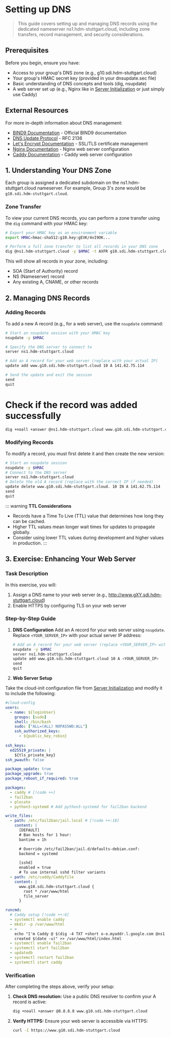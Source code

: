 # Setting up DNS

> This guide covers setting up and managing DNS records using the dedicated nameserver ns1.hdm-stuttgart.cloud, including zone transfers, record management, and security considerations.

## Prerequisites

Before you begin, ensure you have:

- Access to your group's DNS zone (e.g., g10.sdi.hdm-stuttgart.cloud)
- Your group's HMAC secret key (provided in your dnsupdate.sec file)
- Basic understanding of DNS concepts and tools (dig, nsupdate)
- A web server set up (e.g., Nginx like in [Server Initialization](04-server-initialization) or just simply use Caddy)

## External Resources

For more in-depth information about DNS management:

- [BIND9 Documentation](https://bind9.readthedocs.io/) - Official BIND9 documentation
- [DNS Update Protocol](https://datatracker.ietf.org/doc/html/rfc2136) - RFC 2136
- [Let's Encrypt Documentation](https://letsencrypt.org/docs/) - SSL/TLS certificate management
- [Nginx Documentation](https://nginx.org/en/docs/) - Nginx web server configuration
- [Caddy Documentation](https://caddyserver.com/docs/) - Caddy web server configuration

## 1. Understanding Your DNS Zone

Each group is assigned a dedicated subdomain on the ns1.hdm-stuttgart.cloud nameserver. For example, Group 3's zone would be `g10.sdi.hdm-stuttgart.cloud`.

### Zone Transfer

To view your current DNS records, you can perform a zone transfer using the `dig` command with your HMAC key:

```bash
# Export your HMAC key as an environment variable
export HMAC=hmac-sha512:g10.key:gEVK/4vI9OK...

# Perform a full zone transfer to list all records in your DNS zone
dig @ns1.hdm-stuttgart.cloud -y $HMAC -t AXFR g10.sdi.hdm-stuttgart.cloud
```

This will show all records in your zone, including:
- SOA (Start of Authority) record
- NS (Nameserver) record
- Any existing A, CNAME, or other records

## 2. Managing DNS Records

### Adding Records

To add a new A record (e.g., for a web server), use the `nsupdate` command:

```bash
# Start an nsupdate session with your HMAC key
nsupdate -y $HMAC

# Specify the DNS server to connect to
server ns1.hdm-stuttgart.cloud

# Add an A record for your web server (replace with your actual IP)
update add www.g10.sdi.hdm-stuttgart.cloud 10 A 141.62.75.114

# Send the update and exit the session
send
quit
```

# Check if the record was added successfully
```bash
dig +noall +answer @ns1.hdm-stuttgart.cloud www.g10.sdi.hdm-stuttgart.cloud
```

### Modifying Records

To modify a record, you must first delete it and then create the new version:

```bash
# Start an nsupdate session
nsupdate -y $HMAC
# Connect to the DNS server
server ns1.hdm-stuttgart.cloud
# Delete the old A record (replace with the correct IP if needed)
update delete www.g10.sdi.hdm-stuttgart.cloud. 10 IN A 141.62.75.114
send
quit
```

::: warning **TTL Considerations**
- Records have a Time To Live (TTL) value that determines how long they can be cached.
- Higher TTL values mean longer wait times for updates to propagate globally.
- Consider using lower TTL values during development and higher values in production.
:::

## 3. Exercise: Enhancing Your Web Server

### Task Description

In this exercise, you will:
1. Assign a DNS name to your web server (e.g., http://www.gXY.sdi.hdm-stuttgart.cloud)
2. Enable HTTPS by configuring TLS on your web server

### Step-by-Step Guide

1. **DNS Configuration**
   Add an A record for your web server using `nsupdate`. Replace `<YOUR_SERVER_IP>` with your actual server IP address:
   ```bash
   # Add an A record for your web server (replace <YOUR_SERVER_IP> with your actual server IP)
   nsupdate -y $HMAC
   server ns1.hdm-stuttgart.cloud
   update add www.g10.sdi.hdm-stuttgart.cloud 10 A <YOUR_SERVER_IP>
   send
   quit
   ```

2. **Web Server Setup**

Take the cloud-init configuration file from [Server Initialization](04-server-initialization) and modify it to include the following:
```yaml
#cloud-config
users:
  - name: ${loginUser}
    groups: [sudo]
    shell: /bin/bash
    sudo: ["ALL=(ALL) NOPASSWD:ALL"]
    ssh_authorized_keys:
      - ${public_key_robin}
      
ssh_keys:
  ed25519_private: |
    ${tls_private_key}
ssh_pwauth: false

package_update: true
package_upgrade: true
package_reboot_if_required: true

packages:
  - caddy # [!code ++]
  - fail2ban
  - plocate
  - python3-systemd # Add python3-systemd for fail2ban backend

write_files:
  - path: /etc/fail2ban/jail.local # [!code ++:18]
    content: |
      [DEFAULT]
      # Ban hosts for 1 hour:
      bantime = 1h

      # Override /etc/fail2ban/jail.d/defaults-debian.conf:
      backend = systemd

      [sshd]
      enabled = true
      # To use internal sshd filter variants
  - path: /etc/caddy/Caddyfile
    content: |
      www.g10.sdi.hdm-stuttgart.cloud {
        root * /var/www/html
        file_server
      }

runcmd:
  # Caddy setup [!code ++:6]
  - systemctl enable caddy
  - mkdir -p /var/www/html
  - >
    echo "I'm Caddy @ $(dig -4 TXT +short o-o.myaddr.l.google.com @ns1.google.com)
    created $(date -u)" >> /var/www/html/index.html
  - systemctl enable fail2ban
  - systemctl start fail2ban
  - updatedb
  - systemctl restart fail2ban
  - systemctl start caddy
```

### Verification

After completing the steps above, verify your setup:

1. **Check DNS resolution:**
   Use a public DNS resolver to confirm your A record is active:
   ```bash
   dig +noall +answer @8.8.8.8 www.g10.sdi.hdm-stuttgart.cloud
   ```

2. **Verify HTTPS:**
   Ensure your web server is accessible via HTTPS:
   ```bash
   curl -I https://www.g10.sdi.hdm-stuttgart.cloud
   ```
